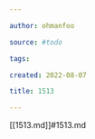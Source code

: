 ```yaml
---

author: ohmanfoo

source: #todo

tags: 

created: 2022-08-07

title: 1513

---
```

[[1513.md]]#1513.md